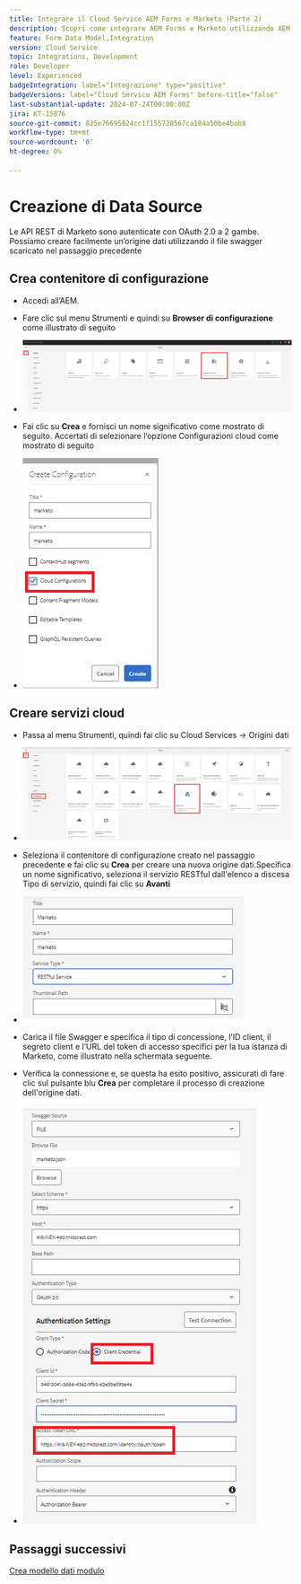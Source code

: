 ```yaml
---
title: Integrare il Cloud Service AEM Forms e Marketo (Parte 2)
description: Scopri come integrare AEM Forms e Marketo utilizzando AEM Forms Form Data Model.
feature: Form Data Model,Integration
version: Cloud Service
topic: Integrations, Development
role: Developer
level: Experienced
badgeIntegration: label="Integrazione" type="positive"
badgeVersions: label="Cloud Service AEM Forms" before-title="false"
last-substantial-update: 2024-07-24T00:00:00Z
jira: KT-15876
source-git-commit: 835e76695824cc1f155720567ca104a50be4bab8
workflow-type: tm+mt
source-wordcount: '0'
ht-degree: 0%

---
```


# Creazione di Data Source

Le API REST di Marketo sono autenticate con OAuth 2.0 a 2 gambe. Possiamo creare facilmente un’origine dati utilizzando il file swagger scaricato nel passaggio precedente

## Crea contenitore di configurazione

* Accedi all’AEM.
* Fare clic sul menu Strumenti e quindi su **Browser di configurazione** come illustrato di seguito

* ![menu strumenti](assets/datasource3.png)

* Fai clic su **Crea** e fornisci un nome significativo come mostrato di seguito. Accertati di selezionare l’opzione Configurazioni cloud come mostrato di seguito

* ![contenitore configurazione](assets/datasource4.png)

## Creare servizi cloud

* Passa al menu Strumenti, quindi fai clic su Cloud Services -> Origini dati

* ![servizi cloud](assets/datasource5.png)

* Seleziona il contenitore di configurazione creato nel passaggio precedente e fai clic su **Crea** per creare una nuova origine dati.Specifica un nome significativo, seleziona il servizio RESTful dall&#39;elenco a discesa Tipo di servizio, quindi fai clic su **Avanti**
* ![new-data-source](assets/datasource6.png)

* Carica il file Swagger e specifica il tipo di concessione, l’ID client, il segreto client e l’URL del token di accesso specifici per la tua istanza di Marketo, come illustrato nella schermata seguente.

* Verifica la connessione e, se questa ha esito positivo, assicurati di fare clic sul pulsante blu **Crea** per completare il processo di creazione dell&#39;origine dati.

* ![data-source-config](assets/datasource1.png)


## Passaggi successivi

[Crea modello dati modulo](./part3.md)
